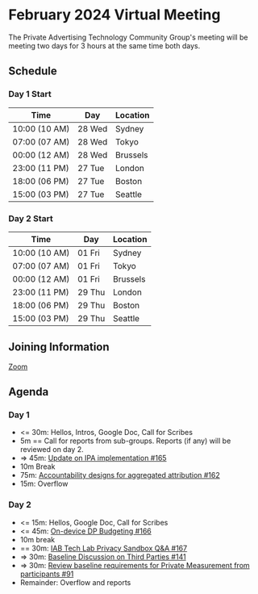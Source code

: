 # February 2024 Virtual Meeting

The Private Advertising Technology Community Group's meeting will be meeting two days for 3 hours at the same time both days.

## Schedule

### Day 1 Start

| Time          | Day    | Location      |
| ------------- | ------ | ------------- |
| 10:00 (10 AM) | 28 Wed | Sydney        |
| 07:00 (07 AM) | 28 Wed | Tokyo         |
| 00:00 (12 AM) | 28 Wed | Brussels      |
| 23:00 (11 PM) | 27 Tue | London        |
| 18:00 (06 PM) | 27 Tue | Boston        |
| 15:00 (03 PM) | 27 Tue | Seattle       |

### Day 2 Start

| Time          | Day    | Location      |
| ------------- | ------ | ------------- |
| 10:00 (10 AM) | 01 Fri | Sydney        |
| 07:00 (07 AM) | 01 Fri | Tokyo         |
| 00:00 (12 AM) | 01 Fri | Brussels      |
| 23:00 (11 PM) | 29 Thu | London        |
| 18:00 (06 PM) | 29 Thu | Boston        |
| 15:00 (03 PM) | 29 Thu | Seattle       |

## Joining Information

[Zoom](https://w3c.zoom.us/j/82659868398?pwd=R2wyMlVzVGcwcmZJb1BpZmdDc2crUT09)

## Agenda

### Day 1

- <= 30m: Hellos, Intros, Google Doc, Call for Scribes
- 5m == Call for reports from sub-groups. Reports (if any) will be reviewed on day 2.
- => 45m: [Update on IPA implementation #165](https://github.com/patcg/meetings/issues/165)
- 10m Break
- 75m: [Accountability designs for aggregated attribution #162](https://github.com/patcg/meetings/issues/162)
- 15m: Overflow

### Day 2

- <= 15m: Hellos, Google Doc, Call for Scribes
- <= 45m: [On-device DP Budgeting #166](https://github.com/patcg/meetings/issues/166)
- 10m break
- == 30m: [IAB Tech Lab Privacy Sandbox Q&A #167](https://github.com/patcg/meetings/issues/167)
- => 30m: [Baseline Discussion on Third Parties #141](https://github.com/patcg/meetings/issues/141)
- => 30m: [Review baseline requirements for Private Measurement from participants #91](https://github.com/patcg/meetings/issues/91)
- Remainder: Overflow and reports
